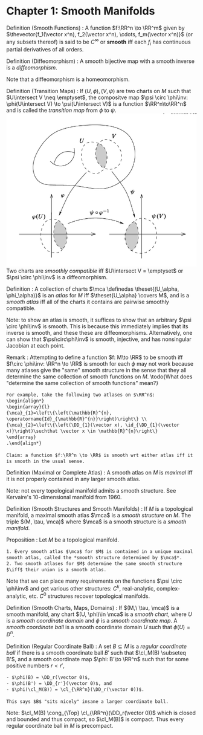 # Chapter 1: Smooth Manifolds

Definition (Smooth Functions)
: A function $f:\RR^n \to \RR^m$ given by $\thevector{f_1(\vector x^n), f_2(\vector x^n), \cdots, f_m(\vector x^n)}$ (or any subsets thereof) is said to be $C^\infty$ or **smooth** iff each $f_i$ has continuous partial derivatives of all orders.

Definition (Diffeomorphism)
: A smooth bijective map with a smooth inverse is a *diffeomorphism*.

Note that a diffeomorphism is a homeomorphism.

Definition (Transition Maps)
:   If $(U, \phi), (V, \psi)$ are two charts on $M$ such that $U\intersect V \neq \emptyset$, the compositve map $\psi \circ \phi\inv: \phi(U\intersect V) \to \psi(U\intersect V)$ is a function $\RR^n\to\RR^n$ and is called the *transition map* from $\phi$ to $\psi$.
   ![](figures/image_2020-06-21-22-39-09.png) 
    Two charts are *smoothly compatible* iff $U\intersect V = \emptyset$ or $\psi \circ \phi\inv$ is a diffeomorphism.

Definition
:   A collection of charts $\mca \definedas \theset{(U_\alpha, \phi_\alpha)}$ is an *atlas* for $M$ iff $\theset{U_\alpha} \covers M$, and is a *smooth atlas* iff all of the charts it contains are pairwise smoothly compatible.

Note: to show an atlas is smooth, it suffices to show that an arbitrary $\psi \circ \phi\inv$ is smooth.
This is because this immediately implies that its inverse is smooth, and these these are diffeomorphisms.
Alternatively, one can show that $\psi\circ\phi\inv$ is smooth, injective, and has nonsingular Jacobian at each point.

Remark
:   Attempting to define a function $f: M\to \RR$ to be smooth iff $f\circ \phi\inv: \RR^n \to \RR$ is smooth for each $\phi$ may not work because many atlases give the "same" smooth structure in the sense that they all determine the same collection of smooth functions on $M$. \todo{What does "determine the same collection of smooth functions" mean?}

    For example, take the following two atlases on $\RR^n$:
    \begin{align*}
    \begin{array}{l}
    {\mca}_{1}=\left\{\left(\mathbb{R}^{n}, \operatorname{Id}_{\mathbb{R}^{n}}\right)\right\} \\
    {\mca}_{2}=\left\{\left(\DD_{1}(\vector x), \id_{\DD_{1}(\vector x)}\right)\suchthat \vector x \in \mathbb{R}^{n}\right\}
    \end{array}
    .\end{align*}

    Claim: a function $f:\RR^n \to \RR$ is smooth wrt either atlas iff it is smooth in the usual sense.

Definition (Maximal or Complete Atlas)
: A smooth atlas on $M$ is *maximal* iff it is not properly contained in any larger smooth atlas.

Note: not every topological manifold admits a smooth structure.
See Kervaire's 10-dimensional manifold from 1960.

Definition (Smooth Structures and Smooth Manifolds)
: If $M$ is a topological manifold, a maximal smooth atlas $\mca$ is a *smooth structure* on $M$. 
  The triple $(M, \tau, \mca)$ where $\mca$ is a smooth structure is a *smooth manifold*.

Proposition
:   Let $M$ be a topological manifold.

    1. Every smooth atlas $\mca$ for $M$ is contained in a unique maximal smooth atlas, called the *smooth structure determined by $\mca$*.
    2. Two smooth atlases for $M$ determine the same smooth structure $\iff$ their union is a smooth atlas.

Note that we can place many requirements on the functions $\psi \circ \phi\inv$ and get various other structures: $C^k$, real-analytic, complex-analytic, etc.
$C^0$ structures recover topological manifolds.


Definition (Smooth Charts, Maps, Domains)
: If $(M,\ \tau, \mca)$ is a smooth manifold, any chart $(U, \phi)\in \mca$ is a *smooth chart*, where $U$ is a *smooth coordinate domain* and $\phi$ is a *smooth coordinate map*. 
  A *smooth coordinate ball* is a smooth coordinate domain $U$ such that $\phi(U) = \DD^n$.

Definition (Regular Coordinate Ball)
:   A set $B\subseteq M$ is a *regular coordinate ball* if there is a smooth coordinate ball $B'$ such that $\cl_M(B) \subseteq B'$, and a smooth coordinate map $\phi: B'\to \RR^n$ such that for some positive numbers $r < r'$,

    - $\phi(B) = \DD_r(\vector 0)$, 
    - $\phi(B') = \DD_{r'}(\vector 0)$, and 
    - $\phi(\cl_M(B)) = \cl_{\RR^n}(\DD_r(\vector 0))$.

    This says $B$ "sits nicely" insane a larger coordinate ball.

Note: $\cl_M(B) \cong_{\Top} \cl_{\RR^n}(\DD_r(\vector 0))$ which is closed and bounded and thus compact, so $\cl_M(B)$ is compact.
Thus every regular coordinate ball in $M$ is precompact.





